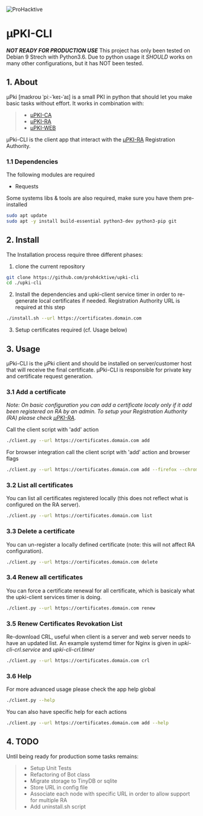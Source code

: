 ![ProHacktive](https://prohacktive.io/storage/parameters_images/LmQm4xddzmyFAdGYvQ32oZ9t1P9e8098UubYjnE9.svg)

# µPKI-CLI
***NOT READY FOR PRODUCTION USE***
This project has only been tested on Debian 9 Strech with Python3.6.
Due to python usage it *SHOULD* works on many other configurations, but it has NOT been tested.

## 1. About
µPki [maɪkroʊ ˈpiː-ˈkeɪ-ˈaɪ] is a small PKI in python that should let you make basic tasks without effort.
It works in combination with:
> - [µPKI-CA](https://github.com/proh4cktive/upki)
> - [µPKI-RA](https://github.com/proh4cktive/upki-ra)
> - [µPKI-WEB](https://github.com/proh4cktive/upki-web)

µPki-CLI is the client app that interact with the [µPKI-RA](https://github.com/proh4cktive/upki-ra) Registration Authority.

### 1.1 Dependencies
The following modules are required
- Requests

Some systems libs & tools are also required, make sure you have them pre-installed
```bash
sudo apt update
sudo apt -y install build-essential python3-dev python3-pip git
```

## 2. Install
The Installation process require three different phases:

1. clone the current repository
```bash
git clone https://github.com/proh4cktive/upki-cli
cd ./upki-cli
```

2. Install the dependencies and upki-client service timer in order to re-generate local certificates if needed. Registration Authority URL is required at this step 
```bash
./install.sh --url https://certificates.domain.com
```

3. Setup certificates required (cf. Usage below)

## 3. Usage
µPki-CLI is the µPki client and should be installed on server/customer host that will receive the final certificate. µPki-CLI is responsible for private key and certificate request generation.

### 3.1 Add a certificate
*Note: On basic configuration you can add a certificate localy only if it add been registered on RA by an admin. To setup your Registration Authority (RA) please check [µPKI-RA](https://github.com/proh4cktive/upki-ra).*

Call the client script with 'add' action
```bash
./client.py --url https://certificates.domain.com add
```

For browser integration call the client script with 'add' action and browser flags
```bash
./client.py --url https://certificates.domain.com add --firefox --chrome
```

### 3.2 List all certificates
You can list all certificates registered locally (this does not reflect what is configured on the RA server).
```bash
./client.py --url https://certificates.domain.com list
```

### 3.3 Delete a certificate
You can un-register a locally defined certificate (note: this will not affect RA configuration).
```bash
./client.py --url https://certificates.domain.com delete
```

### 3.4 Renew all certificates
You can force a certificate renewal for all certificate, which is basicaly what the upki-client services timer is doing.
```bash
./client.py --url https://certificates.domain.com renew
```

### 3.5 Renew Certificates Revokation List
Re-download CRL, useful when client is a server and web server needs to have an updated list.
An example systemd timer for Nginx is given in *upki-cli-crl.service* and *upki-cli-crl.timer*
```bash
./client.py --url https://certificates.domain.com crl
```

### 3.6 Help
For more advanced usage please check the app help global
```bash
./client.py --help
```

You can also have specific help for each actions
```bash
./client.py --url https://certificates.domain.com add --help
```

## 4. TODO
Until being ready for production some tasks remains:
> - Setup Unit Tests
> - Refactoring of Bot class
> - Migrate storage to TinyDB or sqlite
> - Store URL in config file
> - Associate each node with specific URL in order to allow support for multiple RA
> - Add uninstall.sh script

